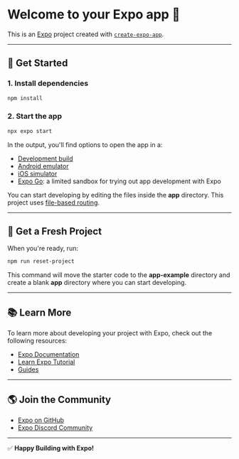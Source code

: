 # Welcome to your Expo app 👋

This is an [Expo](https://expo.dev) project created with [`create-expo-app`](https://www.npmjs.com/package/create-expo-app).

---

## 🚀 Get Started

### 1. Install dependencies

```bash
npm install
```

### 2. Start the app

```bash
npx expo start
```

In the output, you'll find options to open the app in a:

- [Development build](https://docs.expo.dev/develop/development-builds/introduction/)
- [Android emulator](https://docs.expo.dev/workflow/android-studio-emulator/)
- [iOS simulator](https://docs.expo.dev/workflow/ios-simulator/)
- [Expo Go](https://expo.dev/go): a limited sandbox for trying out app development with Expo

You can start developing by editing the files inside the **app** directory. This project uses [file-based routing](https://docs.expo.dev/router/introduction).

---

## 🧼 Get a Fresh Project

When you're ready, run:

```bash
npm run reset-project
```

This command will move the starter code to the **app-example** directory and create a blank **app** directory where you can start developing.

---

## 📚 Learn More

To learn more about developing your project with Expo, check out the following resources:

- [Expo Documentation](https://docs.expo.dev/)
- [Learn Expo Tutorial](https://docs.expo.dev/tutorial/introduction/)
- [Guides](https://docs.expo.dev/guides)

---

## 🌎 Join the Community

- [Expo on GitHub](https://github.com/expo/expo)
- [Expo Discord Community](https://chat.expo.dev)

---

✅ **Happy Building with Expo!**
